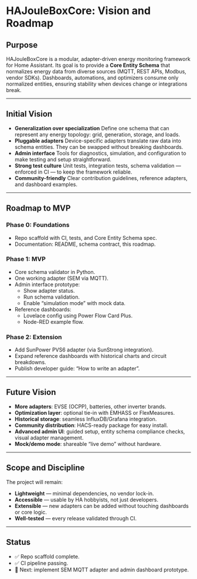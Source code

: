 # HAJouleBoxCore: Vision and Roadmap

## Purpose
HAJouleBoxCore is a modular, adapter-driven energy monitoring framework for Home Assistant.
Its goal is to provide a **Core Entity Schema** that normalizes energy data from diverse sources (MQTT, REST APIs, Modbus, vendor SDKs).
Dashboards, automations, and optimizers consume only normalized entities, ensuring stability when devices change or integrations break.

---

## Initial Vision
- **Generalization over specialization**
  Define one schema that can represent any energy topology: grid, generation, storage, and loads.
- **Pluggable adapters**
  Device-specific adapters translate raw data into schema entities. They can be swapped without breaking dashboards.
- **Admin interface**
  Tools for diagnostics, simulation, and configuration to make testing and setup straightforward.
- **Strong test culture**
  Unit tests, integration tests, schema validation — enforced in CI — to keep the framework reliable.
- **Community-friendly**
  Clear contribution guidelines, reference adapters, and dashboard examples.

---

## Roadmap to MVP
### Phase 0: Foundations
- Repo scaffold with CI, tests, and Core Entity Schema spec.
- Documentation: README, schema contract, this roadmap.

### Phase 1: MVP
- Core schema validator in Python.
- One working adapter (SEM via MQTT).
- Admin interface prototype:
  - Show adapter status.
  - Run schema validation.
  - Enable “simulation mode” with mock data.
- Reference dashboards:
  - Lovelace config using Power Flow Card Plus.
  - Node-RED example flow.

### Phase 2: Extension
- Add SunPower PVS6 adapter (via SunStrong integration).
- Expand reference dashboards with historical charts and circuit breakdowns.
- Publish developer guide: “How to write an adapter”.

---

## Future Vision
- **More adapters**: EVSE (OCPP), batteries, other inverter brands.
- **Optimization layer**: optional tie-in with EMHASS or FlexMeasures.
- **Historical storage**: seamless InfluxDB/Grafana integration.
- **Community distribution**: HACS-ready package for easy install.
- **Advanced admin UI**: guided setup, entity schema compliance checks, visual adapter management.
- **Mock/demo mode**: shareable “live demo” without hardware.

---

## Scope and Discipline
The project will remain:
- **Lightweight** — minimal dependencies, no vendor lock-in.
- **Accessible** — usable by HA hobbyists, not just developers.
- **Extensible** — new adapters can be added without touching dashboards or core logic.
- **Well-tested** — every release validated through CI.

---

## Status
- ✅ Repo scaffold complete.
- ✅ CI pipeline passing.
- 🚧 Next: implement SEM MQTT adapter and admin dashboard prototype.